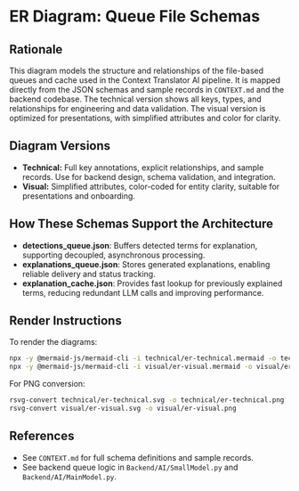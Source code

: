 # ER Diagram: Queue File Schemas

## Rationale

This diagram models the structure and relationships of the file-based queues and cache used in the Context Translator AI pipeline. It is mapped directly from the JSON schemas and sample records in `CONTEXT.md` and the backend codebase. The technical version shows all keys, types, and relationships for engineering and data validation. The visual version is optimized for presentations, with simplified attributes and color for clarity.

## Diagram Versions

- **Technical:** Full key annotations, explicit relationships, and sample records. Use for backend design, schema validation, and integration.
- **Visual:** Simplified attributes, color-coded for entity clarity, suitable for presentations and onboarding.

## How These Schemas Support the Architecture

- **detections_queue.json**: Buffers detected terms for explanation, supporting decoupled, asynchronous processing.
- **explanations_queue.json**: Stores generated explanations, enabling reliable delivery and status tracking.
- **explanation_cache.json**: Provides fast lookup for previously explained terms, reducing redundant LLM calls and improving performance.

## Render Instructions

To render the diagrams:

```sh
npx -y @mermaid-js/mermaid-cli -i technical/er-technical.mermaid -o technical/er-technical.svg
npx -y @mermaid-js/mermaid-cli -i visual/er-visual.mermaid -o visual/er-visual.svg
```

For PNG conversion:

```sh
rsvg-convert technical/er-technical.svg -o technical/er-technical.png
rsvg-convert visual/er-visual.svg -o visual/er-visual.png
```

## References

- See `CONTEXT.md` for full schema definitions and sample records.
- See backend queue logic in `Backend/AI/SmallModel.py` and `Backend/AI/MainModel.py`.
